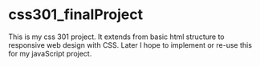# css301_finalProject
This is my  css 301 project. It extends from basic html structure to responsive web design with CSS. Later I hope to implement or re-use this for my javaScript project.
